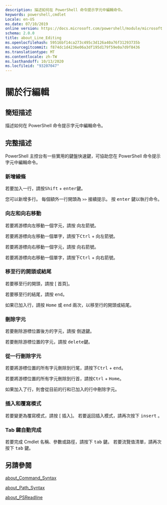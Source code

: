 ```yaml
---
description: 描述如何在 PowerShell 命令提示字元中編輯命令。
keywords: powershell,cmdlet
Locale: en-US
ms.date: 07/10/2019
online version: https://docs.microsoft.com/powershell/module/microsoft.powershell.core/about/about_line_editing?view=powershell-6&WT.mc_id=ps-gethelp
schema: 2.0.0
title: about_Line_Editing
ms.openlocfilehash: 59516bf14ca273c495c3d126a40a76f31293735b
ms.sourcegitcommit: f874dc1d4236e06a3df195d179f59e0a7d9f8436
ms.translationtype: MT
ms.contentlocale: zh-TW
ms.lasthandoff: 10/13/2020
ms.locfileid: "93207047"
---
```

# <a name="about-line-editing"></a>關於行編輯

## <a name="short-description"></a>簡短描述

描述如何在 PowerShell 命令提示字元中編輯命令。

## <a name="long-description"></a>完整描述

PowerShell 主控台有一些實用的鍵盤快速鍵，可協助您在 PowerShell 命令提示字元中編輯命令。

### <a name="add-a-line"></a>新增線條

若要加入一行，請按<kbd>Shift</kbd> + <kbd>enter</kbd>鍵。

您可以新增多行。 每個額外一行開頭為 `>>` 接續提示。 按 <kbd>enter</kbd> 鍵以執行命令。

### <a name="move-left-and-right"></a>向左和向右移動

若要將游標向左移動一個字元，請按 <kbd>向左箭</kbd>號。

若要將游標向左移動一個單字，請按下<kbd>Ctrl</kbd> + <kbd>向左箭</kbd>號。

若要將游標向右移動一個字元，請按 <kbd>向右箭</kbd>號。

若要將游標向右移動一個單字，請按下<kbd>Ctrl</kbd> + <kbd>向右箭</kbd>號。

### <a name="move-to-a-lines-beginning-or-end"></a>移至行的開頭或結尾

若要移至行的開頭，請按 [ <kbd>首頁</kbd>]。

若要移至行的結尾，請按 <kbd>end</kbd>。

如果已加入行，請按 <kbd>Home</kbd> 或 <kbd>end</kbd> 兩次，以移至行的開頭或結尾。

### <a name="delete-characters"></a>刪除字元

若要刪除游標位置後方的字元，請按 <kbd>倒退鍵</kbd>。

若要刪除游標位置的字元，請按 <kbd>delete</kbd>鍵。

### <a name="delete-characters-from-a-line"></a>從一行刪除字元

若要將游標位置的所有字元刪除到行尾，請按下<kbd>Ctrl</kbd> + <kbd>end</kbd>。

若要將游標位置的所有字元刪除到行首，請按<kbd>Ctrl</kbd> + <kbd>Home</kbd>。

如果加入了行，則會從目前的行和已加入的行中刪除字元。

### <a name="insert-and-overstrike-mode"></a>插入和覆寫模式

若要變更為覆寫模式，請按 [ <kbd>插入</kbd>]。 若要返回插入模式，請再次按下 <kbd>insert</kbd> 。

### <a name="tab-completion"></a>Tab 鍵自動完成

若要完成 Cmdlet 名稱、參數或路徑，請按下 <kbd>tab</kbd> 鍵。 若要流覽值清單，請再次按下 <kbd>tab</kbd> 鍵。

## <a name="see-also"></a>另請參閱

[about_Command_Syntax](about_Command_Syntax.md)

[about_Path_Syntax](about_Path_Syntax.md)

[about_PSReadline](../../PSReadline/About/about_PSReadline.md)
